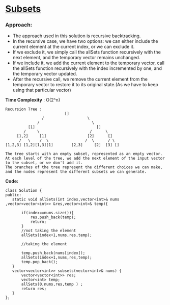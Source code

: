 # [Subsets](https://leetcode.com/problems/subsets)
### Approach:
- The approach used in this solution is recursive backtracking.
- In the recursive case, we have two options: we can either include the current element at the current index, or we can exclude it. 
- If we exclude it, we simply call the allSets function recursively with the next element, and the temporary vector remains unchanged. 
- If we include it, we add the current element to the temporary vector, call the allSets function recursively with the index incremented by one, and the temporary vector updated.
- After the recursive call, we remove the current element from the temporary vector to restore it to its original state.(As we have to keep using that particular vector)

**Time Complexity** : O(2^n)
```
Recursion Tree :
                          []
                /                   \
              /                       \
          [1]                           []
        /     \                      /      \
     [1,2]     [1]                  [2]      []
      /   \    /  \                /  \      / \
[1,2,3] [1,2][1,3][1]        [2,3]     [2]  [3] []

The tree starts with an empty subset, represented as an empty vector.
At each level of the tree, we add the next element of the input vector to the subset, or we don't add it. 
The branches of the tree represent the different choices we can make, and the nodes represent the different subsets we can generate. 
```
**Code:**
 ```
 class Solution {
public:
    static void allSets(int index,vector<int>& nums ,vector<vector<int>> &res,vector<int>& temp){
        
        if(index==nums.size()){
            res.push_back(temp);
            return;
        }
        //not taking the element
        allSets(index+1,nums,res,temp);
        
        //taking the element
        
        temp.push_back(nums[index]);
        allSets(index+1,nums,res,temp);
        temp.pop_back();
    }
    vector<vector<int>> subsets(vector<int>& nums) {
        vector<vector<int>> res;
        vector<int> temp;
        allSets(0,nums,res,temp ) ;
        return res;
    }
};
```

